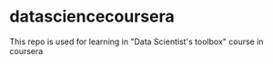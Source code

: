 datasciencecoursera
===================

This repo is used for learning in "Data Scientist's toolbox" course in coursera
